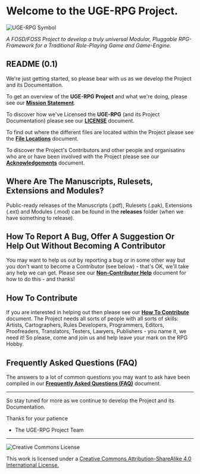 # Welcome to the UGE-RPG Project.
![UGE-RPG Symbol](https://github.com/UGE-RPG/UGE-RPG/blob/master/support_files/übersymbol_medium.png)

*A FOSD/FOSS Project to develop a truly universal Modular, Pluggable RPG-Framework for a Traditional Role-Playing Game and Game-Engine.*

## README (0.1)

We're just getting started, so please bear with us as we develop the Project and its Documentation.

To get an overview of the **UGE-RPG Project** and what we're doing, please see our [**Mission Statement**](https://github.com/UGE-RPG/master/blob/master/project_documentation/Mission_Statement.md).

To discover how we've Licensed the **UGE-RPG** (and its Project Documentation) please see our [**LICENSE**](https://github.com/UGE-RPG/UGE-RPG/blob/master/LICENSE.md) document.

To find out where the different files are located within the Project please see the [**File Locations**](https://github.com/UGE-RPG/master/blob/master/project_documentation/File_Locations.md) document.

To discover the Project's Contributors and other people and organisatins who are or have been involved with the Project please see our [**Acknowledgements**](https://github.com/UGE-RPG/master/blob/master/project_documentation/Acknowledgements.md) document.

## Where Are The Manuscripts, Rulesets, Extensions and Modules?

Public-ready releases of the Manuscripts (.pdf), Rulesets (.pak), Extensions (.ext) and Modules (.mod) can be found in the **releases** folder (when we have something to release).

## How To Report A Bug, Offer A Suggestion Or Help Out Without Becoming A Contributor

You may want to help us out by reporting a bug or in some other way but you don't want to become a Contributor (see below) - that's OK, we'll take any help we can get. Please see our [**Non-Contributor Help**](https://github.com/UGE-RPG/master/blob/master/project_documentation/Non-Contributor_Help.md) document for how to do this - and thanks!

## How To Contribute

If you are interested in helping out then please see our [**How To Contribute**](https://github.com/UGE-RPG/master/blob/master/project_documentation/How_To_Contribute.md) document. The Project needs all sorts of people with all sorts of skills: Artists, Cartographers, Rules Developers, Programmers, Editors, Proofreaders, Translators, Testers, Lawyers, Publishers - you name it, we need it! So please, come and join us and help leave your mark on the RPG Hobby.

## Frequently Asked Questions (FAQ)

The answers to a lot of common questions you may want to ask have been compiled in our [**Frequently Asked Questions (FAQ)**](https://github.com/UGE-RPG/master/blob/master/project_documentation/FAQ.md) document.

---

So stay tuned for more as we continue to develop the Project and its Documentation.

Thanks for your patience

- The UGE-RPG Project Team

---

![Creative Commons License](https://i.creativecommons.org/l/by-sa/4.0/88x31.png "Creative Commons License")

This work is licensed under a [Creative Commons Attribution-ShareAlike 4.0 International License.](http://creativecommons.org/licenses/by-sa/4.0/)
